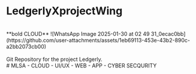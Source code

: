 # LedgerlyXprojectWing
<br>
**bold CLOUD**
![WhatsApp Image 2025-01-30 at 02 49 31_0ecac0bb](https://github.com/user-attachments/assets/1eb69113-453e-43b2-890c-a2bb2073cb00)
<br>

<br>
Git Repository for the project Ledgerly.
<br>
# MLSA
- CLOUD
- UI/UX
- WEB
- APP
- CYBER SECQURITY
  
